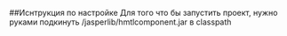##Иснтрукция по настройке
Для того что бы запустить проект, нужно руками подкинуть /jasperlib/hmtlcomponent.jar в classpath